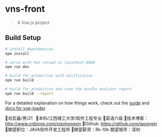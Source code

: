 # vns-front

> A Vue.js project

## Build Setup

``` bash
# install dependencies
npm install

# serve with hot reload at localhost:8080
npm run dev

# build for production with minification
npm run build

# build for production and view the bundle analyzer report
npm run build --report
```

For a detailed explanation on how things work, check out the [guide](http://vuejs-templates.github.io/webpack/) and [docs for vue-loader](http://vuejs.github.io/vue-loader).

肖宏鑫/男/21 
本科/江西理工大学/软件工程专业
英语六级
技术博客：http://www.cnblogs.com/xiaohongxin
Github: https://github.com/iaoongin
期望职位：JAVA软件开发工程师
期望薪资：8k-10k
期望城市：深圳
